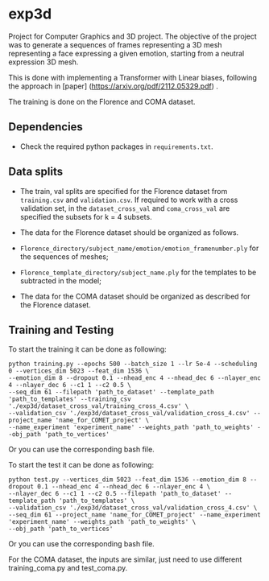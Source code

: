 # exp3d
Project for Computer Graphics and 3D project.
The objective of the project was to generate a sequences of frames representing a 3D mesh representing a face expressing a given emotion, starting from a neutral expression 3D mesh.

This is done with implementing a Transformer with Linear biases, following the approach in [paper] (https://arxiv.org/pdf/2112.05329.pdf) .

The training is done on the Florence and COMA dataset.


## Dependencies

- Check the required python packages in `requirements.txt`.

## Data splits

- The train, val splits are specified for the Florence dataset from `training.csv` and `validation.csv`. If required to work with a cross validation set, in the `dataset_cross_val` and `coma_cross_val` are specified the subsets for k = 4 subsets.

- The data for the Florence dataset should be organized as follows.
- `Florence_directory/subject_name/emotion/emotion_framenumber.ply` for the sequences of meshes;
- `Florence_template_directory/subject_name.ply` for the templates to be subtracted in the model;
- The data for the COMA dataset should be organized as described for the Florence dataset.

## Training and Testing

To start the training it can be done as following:

 
	python training.py --epochs 500 --batch_size 1 --lr 5e-4 --scheduling 0 --vertices_dim 5023 --feat_dim 1536 \
    --emotion_dim 8 --dropout 0.1 --nhead_enc 4 --nhead_dec 6 --nlayer_enc 4 --nlayer_dec 6 --c1 1 --c2 0.5 \
    --seq_dim 61 --filepath 'path_to_dataset' --template_path 'path_to_templates' --training_csv './exp3d/dataset_cross_val/training_cross_4.csv' \
    --validation_csv './exp3d/dataset_cross_val/validation_cross_4.csv' --project_name 'name_for_COMET_project' \
    --name_experiment 'experiment_name' --weights_path 'path_to_weights' --obj_path 'path_to_vertices' 


Or you can use the corresponding bash file.

To start the test it can be done as following:


	python test.py --vertices_dim 5023 --feat_dim 1536 --emotion_dim 8 --dropout 0.1 --nhead_enc 4 --nhead_dec 6 --nlayer_enc 4 \
    --nlayer_dec 6 --c1 1 --c2 0.5 --filepath 'path_to_dataset' --template_path 'path_to_templates' \
    --validation_csv './exp3d/dataset_cross_val/validation_cross_4.csv' \
    --seq_dim 61 --project_name 'name_for_COMET_project' --name_experiment 'experiment_name' --weights_path 'path_to_weights' \
    --obj_path 'path_to_vertices'


Or you can use the corresponding bash file.

For the COMA dataset, the inputs are similar, just need to use different training_coma.py and test_coma.py.